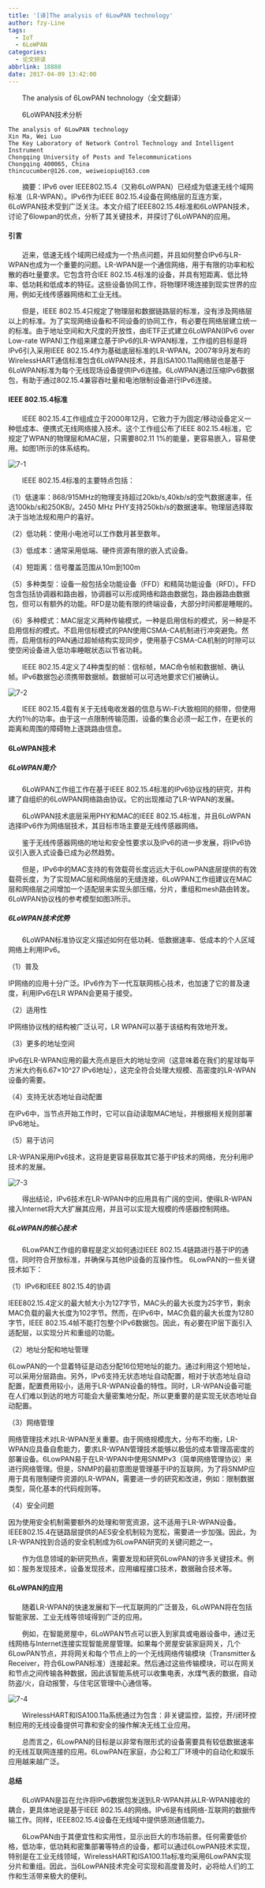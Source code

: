 ```yaml
---
title: '[译]The analysis of 6LowPAN technology'
author: fzy-Line
tags:
  - IoT
  - 6LoWPAN
categories:
  - 论文研读
abbrlink: 18888
date: 2017-04-09 13:42:00
---
```


　　The analysis of 6LowPAN technology（全文翻译）

　　6LoWPAN技术分析

<!--more-->


```
The analysis of 6LowPAN technology
Xin Ma, Wei Luo
The Key Laboratory of Network Control Technology and Intelligent Instrument
Chongqing University of Posts and Telecommunications
Chongqing 400065, China
thincucumber@126.com, weiweiopiu@163.com
```

　　摘要：IPv6 over IEEE802.15.4（又称6LoWPAN）已经成为低速无线个域网标准（LR-WPAN）。IPv6作为IEEE 802.15.4设备在网络层的互连方案，6LoWPAN技术受到广泛关注。本文介绍了IEEE802.15.4标准和6LoWPAN技术，讨论了6lowpan的优点，分析了其关键技术，并探讨了6LoWPAN的应用。

#### 引言

　　近来，低速无线个域网已经成为一个热点问题，并且如何整合IPv6与LR-WPAN也成为一个重要的问题。LR-WPAN是一个通信网络，用于有限的功率和松散的吞吐量要求。它包含符合IEE 802.15.4标准的设备，并具有短距离、低比特率、低功耗和低成本的特征。这些设备协同工作，将物理环境连接到现实世界的应用，例如无线传感器网络和工业无线。

　　但是，IEEE 802.15.4只规定了物理层和数据链路层的标准，没有涉及网络层以上的标准。为了实现网络设备和不同设备的协同工作，有必要在网络层建立统一的标准。由于地址空间和大尺度的开放性，由IETF正式建立6LoWPAN(IPv6 over Low-rate WPAN)工作组来建立基于IPv6的LR-WPAN标准，工作组的目标是将IPv6引入采用IEEE 802.15.4作为基础底层标准的LR-WPAN。2007年9月发布的WirelessHART通信标准包含6LoWPAN技术，并且ISA100.11a网络层也是基于6LoWPAN标准为每个无线现场设备提供IPv6连接。6LoWPAN通过压缩IPv6数据包，有助于通过802.15.4兼容吞吐量和电池限制设备进行IPv6连接。

#### IEEE 802.15.4标准

　　IEEE 802.15.4工作组成立于2000年12月，它致力于为固定/移动设备定义一种低成本、便携式无线网络接入技术。这个工作组公布了IEEE 802.15.4标准，它规定了WPAN的物理层和MAC层，只需要802.11 1%的能量，更容易嵌入，容易使用。如图1所示的体系结构。

![7-1](http://ohe7ixo05.bkt.clouddn.com/2017/4/7-1.png)

　　IEEE 802.15.4标准的主要特点包括：

（1）低速率：868/915MHz的物理支持超过20kb/s,40kb/s的空气数据速率，任选100kb/s和250KB/。2450 MHz PHY支持250kb/s的数据速率。物理层选择取决于当地法规和用户的喜好。

（2）低功耗：使用小电池可以工作数月甚至数年。

（3）低成本：通常采用低端、硬件资源有限的嵌入式设备。

（4）短距离：信号覆盖范围从10m到100m

（5）多种类型：设备一般包括全功能设备（FFD）和精简功能设备（RFD）。FFD包含包括协调器和路由器，协调器可以形成网络和路由数据包，路由器路由数据包，但可以有额外的功能。RFD是功能有限的终端设备，大部分时间都是睡眠的。

（6）多种模式：MAC层定义两种传输模式，一种是启用信标的模式，另一种是不启用信标的模式。不启用信标模式的PAN使用CSMA-CA机制进行冲突避免。然而，启用信标的PAN通过超帧结构实现同步，使用基于CSMA-CA机制的时隙可以使空闲设备进入低功率睡眠状态以节省功耗。

　　IEEE 802.15.4定义了4种类型的帧：信标帧，MAC命令帧和数据帧、确认帧。IPv6数据包必须携带数据帧。数据帧可以可选地要求它们被确认。

![7-2](http://ohe7ixo05.bkt.clouddn.com/2017/4/7-2.png)

　　IEEE 802.15.4载有关于无线电收发器的信息与Wi-Fi大致相同的频带，但使用大约1％的功率。由于这一点限制传输范围，设备的集合必须一起工作，在更长的距离和周围的障碍物上逐跳路由信息。

#### 6LoWPAN技术

##### 6LoWPAN简介

　　6LoWPAN工作组工作在基于IEEE 802.15.4标准的IPv6协议栈的研究，并构建了自组织的6LoWPAN网络路由协议。它的出现推动了LR-WPAN的发展。

　　6LoWPAN技术底层采用PHY和MAC的IEEE 802.15.4标准，并且6LoWPAN选择IPv6作为网络层技术，其目标市场主要是无线传感器网络。

　　鉴于无线传感器网络的地址和安全性要求以及IPv6的进一步发展，将IPv6协议引入嵌入式设备已成为必然趋势。

　　但是，IPv6中的MAC支持的有效载荷长度远远大于6LowPAN底层提供的有效载荷长度，为了实现MAC层和网络层的无缝连接，6LoWPAN工作组建议在MAC层和网络层之间增加一个适配层来实现头部压缩，分片，重组和mesh路由转发。6LoWPAN协议栈的参考模型如图3所示。

##### 6LoWPAN技术优势

　　6LoWPAN标准协议定义描述如何在低功耗、低数据速率、低成本的个人区域网络上利用IPv6。

（1）普及

IP网络的应用十分广泛。IPv6作为下一代互联网核心技术，也加速了它的普及速度，利用IPv6在LR WPAN会更易于接受。

（2）适用性

IP网络协议栈的结构被广泛认可，LR WPAN可以基于该结构有效地开发。

（3）更多的地址空间

IPv6在LR-WPAN应用的最大亮点是巨大的地址空间（这意味着在我们的星球每平方米大约有6.67×10^27 IPv6地址），这完全符合处理大规模、高密度的LR-WPAN设备的需要。

（4）支持无状态地址自动配置

在IPv6中，当节点开始工作时，它可以自动读取MAC地址，并根据相关规则部署IPv6地址。

（5）易于访问

LR-WPAN采用IPv6技术，这将是更容易获取其它基于IP技术的网络，充分利用IP技术的发展。

![7-3](http://ohe7ixo05.bkt.clouddn.com/2017/4/7-3.png)

　　得出结论，IPv6技术在LR-WPAN中的应用具有广阔的空间，使得LR-WPAN接入Internet将大大扩展其应用，并且可以实现大规模的传感器控制网络。

##### 6LoWPAN的核心技术

　　6LowPAN工作组的章程是定义如何通过IEEE 802.15.4链路进行基于IP的通信，同时符合开放标准，并确保与其他IP设备的互操作性。 6LowPAN的一些关键技术如下：

（1）IPv6和IEEE 802.15.4的协调

IEEE802.15.4定义的最大帧大小为127字节，MAC头的最大长度为25字节，剩余MAC负载的最大长度为102字节。然而，在IPv6中，MAC负载的最大长度为1280字节，IEEE 802.15.4帧不能打包整个IPv6数据包。因此，有必要在IP层下面引入适配层，以实现分片和重组的功能。

（2）地址分配和地址管理

6LowPAN的一个显着特征是动态分配16位短地址的能力。通过利用这个短地址，可以采用分层路由。另外，IPv6支持无状态地址自动配置，相对于状态地址自动配置，配置费用较小，适用于LR-WPAN设备的特性。同时，LR-WPAN设备可能在人们难以到达的地方可能会大量密集地分配，所以更重要的是实现无状态地址自动配置。

（3）网络管理

网络管理技术对LR-WPAN至关重要。由于网络规模庞大，分布不均衡，LR-WPAN应具备自愈能力，要求LR-WPAN管理技术能够以极低的成本管理高密度的部署设备。6LowPAN易于在LR-WPAN中使用SNMPv3（简单网络管理协议）来进行网络管理。但是，SNMP的最初意图是管理基于IP的互联网，为了将SNMP应用于具有限制硬件资源的LR-WPAN，需要进一步的研究和改进，例如：限制数据类型，简化基本的代码规则等。

（4）安全问题

因为使用安全机制需要额外的处理和带宽资源，这不适用于LR-WPAN设备。 IEEE802.15.4在链路层提供的AES安全机制较为宽松，需要进一步加强。因此，为LR-WPAN找到合适的安全机制成为6LowPAN研究的关键问题之一。

　　作为信息领域的新研究热点，需要发现和研究6LowPAN的许多关键技术。例如：服务发现技术，设备发现技术，应用编程接口技术，数据融合技术等。

#### 6LoWPAN的应用

　　随着LR-WPAN的快速发展和下一代互联网的广泛普及，6LoWPAN将在包括智能家居、工业无线等领域得到广泛的应用。

　　例如，在智能房屋中，6LoWPAN节点可以嵌入到家具或电器设备中，通过无线网络与Internet连接实现智能房屋管理。如果每个房屋安装家庭网关，几个6LowPAN节点，并将网关和每个节点上的一个无线网络传输模块（Transmitter＆Receiver，符合6LowPAN标准）连接起来。然后通过这些传输模块，可以在网关和节点之间传输各种数据，因此该智能系统可以收集电表，水煤气表的数据，自动防盗/火，自动报警，与住宅区管理中心通信等。

![7-4](http://ohe7ixo05.bkt.clouddn.com/2017/4/7-4.png)

　　WirelessHART和ISA100.11a系统通过为包含：非关键监控，监控，开/闭环控制应用的无线设备提供可靠和安全的操作解决无线工业应用。

　　总而言之，6LowPAN的目标是以非常有限形式的设备需要具有较低数据速率的无线互联网连接的应用。6LowPAN在家庭，办公和工厂环境中的自动化和娱乐应用越来越广泛。

#### 总结

　　6LoWPAN是旨在允许将IPv6数据包发送到LR-WPAN并从LR-WPAN接收的耦合，更具体地说是基于IEEE 802.15.4的网络。IPv6是有线网络-互联网的数据传输工作。同样，IEEE802.15.4设备在无线域中提供感测通信能力。

　　6LowPAN由于其便宜性和实用性，显示出巨大的市场前景。任何需要低价格，低功率，低功耗和密集部署等特点的设备，都可以通过6LowPAN技术实现，特别是在工业无线领域，WirelessHART和ISA100.11a标准均采用6LowPAN实现分片和重组。因此，当6LowPAN技术完全可实现和高度普及时，必将给人们的工作和生活带来极大的便利。
